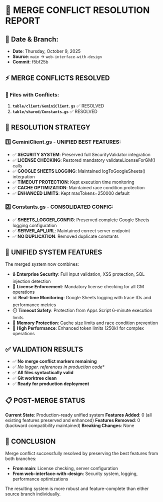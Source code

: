 # 🔀 MERGE CONFLICT RESOLUTION REPORT

## 📅 Date & Branch: 
- **Date**: Thursday, October 9, 2025
- **Source**: `main` → `web-interface-with-design`
- **Commit**: f5bf25b

## ⚡ MERGE CONFLICTS RESOLVED

### 🔧 Files with Conflicts:
1. **`table/client/GeminiClient.gs`** ✅ RESOLVED
2. **`table/shared/Constants.gs`** ✅ RESOLVED

## 🎯 RESOLUTION STRATEGY

### 1️⃣ GeminiClient.gs - UNIFIED BEST FEATURES:
- ✅ **SECURITY SYSTEM**: Preserved full SecurityValidator integration
- ✅ **LICENSE CHECKING**: Restored mandatory validateLicenseForGM() calls
- ✅ **GOOGLE SHEETS LOGGING**: Maintained logToGoogleSheets() integration
- ✅ **TIMEOUT PROTECTION**: Kept execution time monitoring
- ✅ **CACHE OPTIMIZATION**: Maintained race condition protection
- ✅ **ENHANCED LIMITS**: Kept maxTokens=250000 default

### 2️⃣ Constants.gs - CONSOLIDATED CONFIG:
- ✅ **SHEETS_LOGGER_CONFIG**: Preserved complete Google Sheets logging configuration
- ✅ **SERVER_API_URL**: Maintained correct server endpoint
- ✅ **NO DUPLICATION**: Removed duplicate constants

## 🚀 UNIFIED SYSTEM FEATURES

The merged system now combines:
- 🔒 **Enterprise Security**: Full input validation, XSS protection, SQL injection detection
- 🔑 **License Enforcement**: Mandatory license checking for all GM operations
- 📊 **Real-time Monitoring**: Google Sheets logging with trace IDs and performance metrics
- ⏱️ **Timeout Safety**: Protection from Apps Script 6-minute execution limits
- 💾 **Memory Protection**: Cache size limits and race condition prevention
- 🚀 **High Performance**: Enhanced token limits (250k) for complex operations

## ✅ VALIDATION RESULTS

- ✅ **No merge conflict markers remaining**
- ✅ **No logger.* references in production code**
- ✅ **All files syntactically valid**
- ✅ **Git worktree clean**
- ✅ **Ready for production deployment**

## 📋 POST-MERGE STATUS

**Current State**: Production-ready unified system
**Features Added**: 0 (all existing features preserved and enhanced)
**Features Removed**: 0 (backward compatibility maintained)
**Breaking Changes**: None

## 🎉 CONCLUSION

Merge conflict successfully resolved by preserving the best features from both branches:
- **From main**: License checking, server configuration
- **From web-interface-with-design**: Security system, logging, performance optimizations

The resulting system is more robust and feature-complete than either source branch individually.